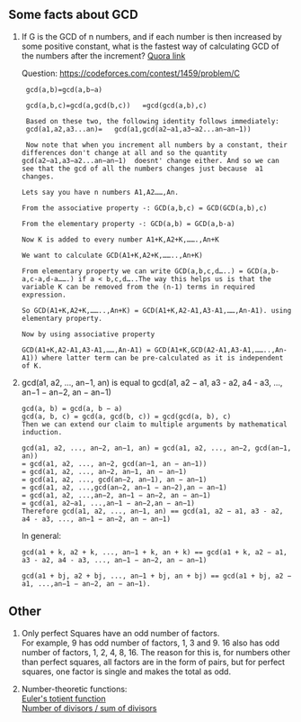 ## Some facts about GCD

1) If G is the GCD of n numbers, and if each number is then increased by some positive constant, what is the fastest way of calculating GCD of the numbers after the increment?
   [Quora link](https://www.quora.com/If-G-is-the-GCD-of-n-numbers-and-if-each-number-is-then-increased-by-some-positive-constant-what-is-the-fastest-way-of-calculating-GCD-of-the-numbers-after-the-increment)
   
   Question: https://codeforces.com/contest/1459/problem/C
   
   ```
    gcd(a,b)=gcd(a,b−a) 

    gcd(a,b,c)=gcd(a,gcd(b,c))   =gcd(gcd(a,b),c) 

    Based on these two, the following identity follows immediately:
    gcd(a1,a2,a3...an)=   gcd(a1,gcd(a2−a1,a3−a2...an−an−1)) 

    Now note that when you increment all numbers by a constant, their differences don't change at all and so the quantity  gcd(a2−a1,a3−a2...an−an−1)  doesnt' change either. And so we can see that the gcd of all the numbers changes just because  a1  changes.
    ```
    ```
    Lets say you have n numbers A1,A2……,An.
    
    From the associative property -: GCD(a,b,c) = GCD(GCD(a,b),c)

    From the elementary property -: GCD(a,b) = GCD(a,b-a)

    Now K is added to every number A1+K,A2+K,…….,An+K

    We want to calculate GCD(A1+K,A2+K,……..,An+K)

    From elementary property we can write GCD(a,b,c,d…..) = GCD(a,b-a,c-a,d-a…….) if a < b,c,d…..The way this helps us is that the variable K can be removed from the (n-1) terms in required expression.

    So GCD(A1+K,A2+K,……..,An+K) = GCD(A1+K,A2-A1,A3-A1,……,An-A1). using elementary property.

    Now by using associative property

    GCD(A1+K,A2-A1,A3-A1,……,An-A1) = GCD(A1+K,GCD(A2-A1,A3-A1,……..,An-A1)) where latter term can be pre-calculated as it is independent of K.
    ```
    
2) gcd(a1, a2, ..., an−1, an) is equal to gcd(a1, a2 − a1, a3 - a2, a4 - a3, ..., an−1 − an−2, an − an−1)
   ```
   gcd(a, b) = gcd(a, b − a)
   gcd(a, b, c) = gcd(a, gcd(b, c)) = gcd(gcd(a, b), c)
   Then we can extend our claim to multiple arguments by mathematical induction.

   gcd(a1, a2, ..., an−2, an−1, an) = gcd(a1, a2, ..., an−2, gcd(an−1, an))
   = gcd(a1, a2, ..., an−2, gcd(an−1, an − an−1))
   = gcd(a1, a2, ..., an−2, an−1, an − an−1)
   = gcd(a1, a2, ..., gcd(an−2, an−1), an − an−1)
   = gcd(a1, a2, ...,gcd(an−2, an−1 − an−2),an − an−1)
   = gcd(a1, a2, ...,an−2, an−1 − an−2, an − an−1)
   = gcd(a1, a2−a1, ...,an−1 − an−2,an − an−1)
   Therefore gcd(a1, a2, ..., an−1, an) == gcd(a1, a2 − a1, a3 - a2, a4 - a3, ..., an−1 − an−2, an − an−1)
   ```
   In general:
   ```
   gcd(a1 + k, a2 + k, ..., an−1 + k, an + k) == gcd(a1 + k, a2 − a1, a3 - a2, a4 - a3, ..., an−1 − an−2, an − an−1)

   gcd(a1 + bj, a2 + bj, ..., an−1 + bj, an + bj) == gcd(a1 + bj, a2 − a1, ...,an−1 − an−2, an − an−1).
   ```
   
## Other

1) Only perfect Squares have an odd number of factors.\
   For example, 9 has odd number of factors, 1, 3 and 9. 16 also has odd number of factors, 1, 2, 4, 8, 16. The reason for this is, for numbers other than perfect    squares, all factors are in the form of pairs, but for perfect squares, one factor is single and makes the total as odd.

2) Number-theoretic functions: \
   [Euler's totient function](https://cp-algorithms.com/algebra/phi-function.html) \
   [Number of divisors / sum of divisors](https://cp-algorithms.com/algebra/divisors.html)
